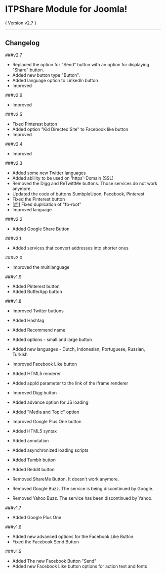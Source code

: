 ITPShare Module for Joomla! 
==========================
( Version v2.7 )
- - -

Changelog
---------

###v2.7
* Replaced the option for "Send" button with an option for displaying "Share" button.
* Added new button type "Button".
* Added language option to LinkedIn button
* Improved

###v2.6
* Improved

###v2.5
* Fixed Pinterest button
* Added option "Kid Directed Site" to Facebook like button
* Improved 


###v2.4
* Improved

###v2.3
* Added some new Twitter languages
* Added ablility to be used on 'https'-Domain (SSL)
* Removed the Digg and ReTwittMe buttons. Those services do not work anymore.
* Updated the code of buttons SumbpleUpon, Facebook, Pinterest
* Fixed the Pinterest button
* [[#1]](https://github.com/ITPrism/ITPShare-Plugin/issues/1 "Valid CSS for Facebook Like with multiple instances.") Fixed duplication of "fb-root"
* Improved language

###v2.2
* Added Google Share Button

###v2.1
* Added services that convert addresses into shorter ones

###v2.0
* Improved the multilanguage

###v1.9
* Added Pinterest button
* Added BufferApp button

###v1.8
* Improved Twitter buttons
 * Added Hashtag
 * Added Recommend name
 * Added options - small and large button
 * Added new languages - Dutch, Indonesian, Portuguese, Russian, Turkish

* Improved Facebook Like button
 * Added HTML5 renderer
 * Added appId parameter to the link of the iframe renderer
 
* Improved Digg button
 * Added advance option for JS loading
 * Added "Media and Topic" option
 
* Improved Google Plus One button
 * Added HTML5 syntax 
 * Added annotation
 * Added asynchronized loading scripts
  
* Added Tumblr button
* Added Reddit button

* Removed ShareMe Button. It doesn't work anymore.
* Removed Google Buzz. The service is being discontinued by Google.
* Removed Yahoo Buzz. The service has been discontinued by Yahoo.

###v1.7
* Added Google Plus One

###v1.6
* Added new advanced options for the Facebook Like Button
* Fixed the Facebook Send Button

###v1.5
* Added The new Facebook Button "Send"
* Added new Facebook Like button options for action text and fonts